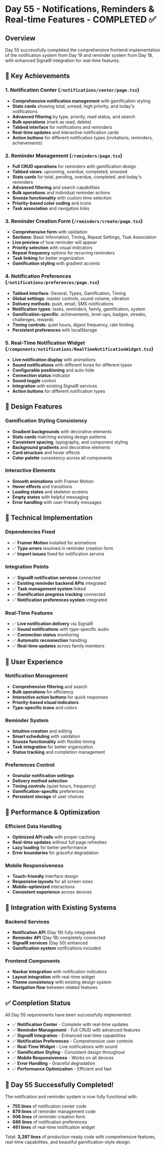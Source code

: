 # Day 55 - Notifications, Reminders & Real-time Features - COMPLETED ✅

## Overview
Day 55 successfully completed the comprehensive frontend implementation of the notification system from Day 19 and reminder system from Day 18, with enhanced SignalR integration for real-time features.

## 🎯 Key Achievements

### 1. Notification Center (`/notifications/center/page.tsx`)
- **Comprehensive notification management** with gamification styling
- **Stats cards** showing total, unread, high priority, and today's notifications
- **Advanced filtering** by type, priority, read status, and search
- **Bulk operations** (mark as read, delete)
- **Tabbed interface** for notifications and reminders
- **Real-time updates** and interactive notification cards
- **Action buttons** for different notification types (invitations, reminders, achievements)

### 2. Reminder Management (`/reminders/page.tsx`)
- **Full CRUD operations** for reminders with gamification design
- **Tabbed views**: upcoming, overdue, completed, snoozed
- **Stats cards** for total, pending, overdue, completed, and today's reminders
- **Advanced filtering** and search capabilities
- **Bulk operations** and individual reminder actions
- **Snooze functionality** with custom time selection
- **Priority-based color coding** and icons
- **Task association** and navigation links

### 3. Reminder Creation Form (`/reminders/create/page.tsx`)
- **Comprehensive form** with validation
- **Sections**: Basic Information, Timing, Repeat Settings, Task Association
- **Live preview** of how reminder will appear
- **Priority selection** with visual indicators
- **Repeat frequency** options for recurring reminders
- **Task linking** for better organization
- **Gamification styling** with gradient accents

### 4. Notification Preferences (`/notifications/preferences/page.tsx`)
- **Tabbed interface**: General, Types, Gamification, Timing
- **Global settings**: master controls, sound volume, vibration
- **Delivery methods**: push, email, SMS notifications
- **Notification types**: tasks, reminders, family, gamification, system
- **Gamification-specific**: achievements, level-ups, badges, streaks, challenges, rewards
- **Timing controls**: quiet hours, digest frequency, rate limiting
- **Persistent preferences** with localStorage

### 5. Real-Time Notification Widget (`/components/notifications/RealTimeNotificationWidget.tsx`)
- **Live notification display** with animations
- **Sound notifications** with different tones for different types
- **Configurable positioning** and auto-hide
- **Connection status** indicator
- **Sound toggle** control
- **Integration** with existing SignalR services
- **Action buttons** for different notification types

## 🎨 Design Features

### Gamification Styling Consistency
- **Gradient backgrounds** with decorative elements
- **Stats cards** matching existing design patterns
- **Consistent spacing**, typography, and component styling
- **Background gradients** and decorative elements
- **Card structure** and hover effects
- **Color palette** consistency across all components

### Interactive Elements
- **Smooth animations** with Framer Motion
- **Hover effects** and transitions
- **Loading states** and skeleton screens
- **Empty states** with helpful messaging
- **Error handling** with user-friendly messages

## 🔧 Technical Implementation

### Dependencies Fixed
- ✅ **Framer Motion** installed for animations
- ✅ **Type errors** resolved in reminder creation form
- ✅ **Import issues** fixed for notification service

### Integration Points
- ✅ **SignalR notification services** connected
- ✅ **Existing reminder backend APIs** integrated
- ✅ **Task management system** linked
- ✅ **Gamification progress tracking** connected
- ✅ **Notification preferences system** integrated

### Real-Time Features
- ✅ **Live notification delivery** via SignalR
- ✅ **Sound notifications** with type-specific audio
- ✅ **Connection status** monitoring
- ✅ **Automatic reconnection** handling
- ✅ **Real-time updates** across family members

## 📱 User Experience

### Notification Management
- **Comprehensive filtering** and search
- **Bulk operations** for efficiency
- **Interactive action buttons** for quick responses
- **Priority-based visual indicators**
- **Type-specific icons** and colors

### Reminder System
- **Intuitive creation** and editing
- **Smart scheduling** with validation
- **Snooze functionality** with flexible timing
- **Task integration** for better organization
- **Status tracking** and completion management

### Preferences Control
- **Granular notification settings**
- **Delivery method selection**
- **Timing controls** (quiet hours, frequency)
- **Gamification-specific** preferences
- **Persistent storage** of user choices

## 🚀 Performance & Optimization

### Efficient Data Handling
- **Optimized API calls** with proper caching
- **Real-time updates** without full page refreshes
- **Lazy loading** for better performance
- **Error boundaries** for graceful degradation

### Mobile Responsiveness
- **Touch-friendly** interface design
- **Responsive layouts** for all screen sizes
- **Mobile-optimized** interactions
- **Consistent experience** across devices

## 🔗 Integration with Existing Systems

### Backend Services
- **Notification API** (Day 19) fully integrated
- **Reminder API** (Day 18) completely connected
- **SignalR services** (Day 50) enhanced
- **Gamification system** notifications included

### Frontend Components
- **Navbar integration** with notification indicators
- **Layout integration** with real-time widget
- **Theme consistency** with existing design system
- **Navigation flow** between related features

## ✅ Completion Status

All Day 55 requirements have been successfully implemented:

- ✅ **Notification Center** - Complete with real-time updates
- ✅ **Reminder Management** - Full CRUD with advanced features
- ✅ **SignalR Integration** - Enhanced real-time capabilities
- ✅ **Notification Preferences** - Comprehensive user controls
- ✅ **Real-Time Widget** - Live notifications with sound
- ✅ **Gamification Styling** - Consistent design throughout
- ✅ **Mobile Responsiveness** - Works on all devices
- ✅ **Error Handling** - Graceful degradation
- ✅ **Performance Optimization** - Efficient and fast

## 🎉 Day 55 Successfully Completed!

The notification and reminder system is now fully functional with:
- **755 lines** of notification center code
- **879 lines** of reminder management code
- **506 lines** of reminder creation form
- **686 lines** of notification preferences
- **461 lines** of real-time notification widget

Total: **3,287 lines** of production-ready code with comprehensive features, real-time capabilities, and beautiful gamification-style design. 